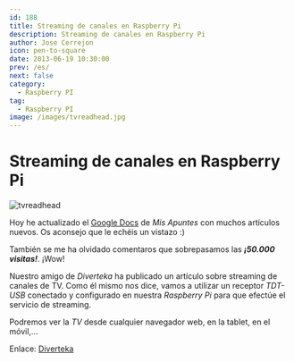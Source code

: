 ```yaml
---
id: 188
title: Streaming de canales en Raspberry Pi 
description: Streaming de canales en Raspberry Pi
author: Jose Cerrejon
icon: pen-to-square
date: 2013-06-19 10:30:00
prev: /es/
next: false
category:
  - Raspberry PI
tag:
  - Raspberry PI
image: /images/tvreadhead.jpg
---
```


# Streaming de canales en Raspberry Pi 

![tvreadhead](/images/tvreadhead.jpg)

Hoy he actualizado el [Google Docs](http://goo.gl/Iwhbq) de *Mis Apuntes* con muchos artículos nuevos. Os aconsejo que le echéis un vistazo :)

También se me ha olvidado comentaros que sobrepasamos las ***¡50.000 visitas!***. ¡Wow!

Nuestro amigo de *Diverteka* ha publicado un artículo sobre streaming de canales de TV. Como él mismo nos dice, vamos a utilizar un receptor *TDT-USB* conectado y configurado en nuestra *Raspberry Pi* para que efectúe el servicio de streaming.

Podremos ver la *TV* desde cualquier navegador web, en la tablet, en el móvil,...

Enlace: [Diverteka](http://www.diverteka.com/?p=1750)